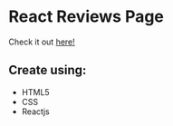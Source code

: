 # React Reviews Page

Check it out [here!](https://ianbrdeguzman.github.io/react-reviews/)

## Create using:

-   HTML5
-   CSS
-   Reactjs
